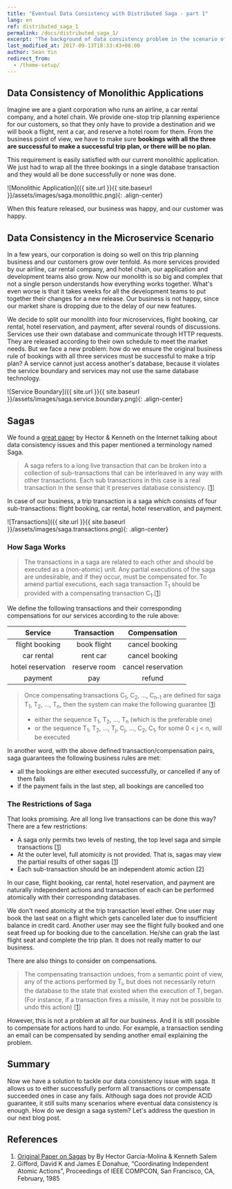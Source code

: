 ```yaml
---
title: "Eventual Data Consistency with Distributed Saga - part 1"
lang: en
ref: distributed_saga_1
permalink: /docs/distributed_saga_1/
excerpt: "The background of data consistency problem in the scenario of microservice architecture"
last_modified_at: 2017-09-13T18:33:43+08:00
author: Sean Yin
redirect_from:
  - /theme-setup/
---
```



## Data Consistency of Monolithic Applications
Imagine we are a giant corporation who runs an airline, a car rental company, and a hotel chain. We provide one-stop trip 
planning experience for our customers, so that they only have to provide a destination and we will book a flight, rent a 
car, and reserve a hotel room for them. From the business point of view, we have to make sure **bookings with all the three
are successful to make a successful trip plan, or there will be no plan**.

This requirement is easily satisfied with our current monolithic application. We just had to wrap all the three bookings 
in a single database transaction and they would all be done successfully or none was done.

![Monolithic Application]({{ site.url }}{{ site.baseurl }}/assets/images/saga.monolithic.png){: .align-center}

When this feature released, our business was happy, and our customer was happy.

## Data Consistency in the Microservice Scenario
In a few years, our corporation is doing so well on this trip planning business and our customers grow over tenfold. As 
more services provided by our airline, car rental company, and hotel chain, our application and development teams also 
grow. Now our monolith is so big and complex that not a single person understands how everything works together. What\'s
even worse is that it takes weeks for all the development teams to put together their changes for a new release. Our business
is not happy, since our market share is dropping due to the delay of our new features.

We decide to split our monolith into four microservices, flight booking, car rental, hotel reservation, and payment, after 
several rounds of discussions. Services use their own database and communicate through HTTP requests. They are released
according to their own schedule to meet the market needs. But we face a new problem: how do we ensure the original business 
rule of bookings with all three services must be successful to make a trip plan? A service cannot just access another\'s
database, because it violates the service boundary and services may not use the same database technology.

![Service Boundary]({{ site.url }}{{ site.baseurl }}/assets/images/saga.service.boundary.png){: .align-center}

## Sagas
We found a [great paper][1] by Hector & Kenneth on the Internet talking about data consistency issues and this paper mentioned 
a terminology named Saga. 

>A saga refers to a long live transaction that can be broken into a collection of sub-transactions that can be interleaved
in any way with other transactions. Each sub transactions in this case is a real transaction in the sense that it preserves 
database consistency. [[1]]

In case of our business, a trip transaction is a saga which consists of four sub-transactions: flight booking, car rental, 
hotel reservation, and payment.

![Transactions]({{ site.url }}{{ site.baseurl }}/assets/images/saga.transactions.png){: .align-center}

### How Saga Works
>The transactions in a saga are related to each other and should be executed as a (non-atomic) unit. Any partial executions 
of the saga are undesirable, and if they occur, must be compensated for. To amend partial executions, each saga transaction 
T<sub>1</sub> should be provided with a compensating transaction C<sub>1</sub>.[[1]]

We define the following transactions and their corresponding compensations for our services according to the rule above:

| Service | Transaction | Compensation |
|:---:|:---:|:---:|
| flight booking | book flight | cancel booking |
| car rental | rent car | cancel booking |
| hotel reservation | reserve room | cancel reservation |
| payment | pay | refund |

>Once compensating transactions C<sub>1</sub>, C<sub>2</sub>, ..., C<sub>n-1</sub> are defined for saga T<sub>1</sub>, T<sub>2</sub>, ..., T<sub>n</sub>, 
>then the system can make the following guarantee [[1]]
>* either the sequence T<sub>1</sub>, T<sub>2</sub>, ..., T<sub>n</sub> (which is the preferable one) 
>* or the sequence T<sub>1</sub>, T<sub>2</sub>, ..., T<sub>j</sub>, C<sub>j</sub>, ..., C<sub>2</sub>, C<sub>1</sub>, for some 0 < j < n, will be executed 

In another word, with the above defined transaction/compensation pairs, saga guarantees the following business rules are met:
* all the bookings are either executed successfully, or cancelled if any of them fails
* if the payment fails in the last step, all bookings are cancelled too

### The Restrictions of Saga
That looks promising. Are all long live transactions can be done this way? There are a few restrictions:
* A saga only permits two levels of nesting, the top level saga and simple transactions [[1]]
* At the outer level, full atomicity is not provided. That is, sagas may view the partial results of other sagas [[1]] 
* Each sub-transaction should be an independent atomic action [2]

In our case, flight booking, car rental, hotel reservation, and payment are naturally independent actions and transaction
of each can be performed atomically with their corresponding databases. 

We don\'t need atomicity at the trip transaction level either. One user may book the last seat on a flight which gets 
cancelled later due to insufficient balance in credit card. Another user may see the flight fully booked and one seat freed
up for booking due to the cancellation. He/she can grab the last flight seat and complete the trip plan. It does not really
matter to our business.

There are also things to consider on compensations.
>The compensating transaction undoes, from a semantic point of view, any of the actions performed by T<sub>i</sub>, but 
does not necessarily return the database to the state that existed when the execution of T<sub>i</sub> began. (For instance,
if a transaction fires a missile, it may not be possible to undo this action) [[1]] 

However, this is not a problem at all for our business. And it is still possible to compensate for actions hard to undo. For
example, a transaction sending an email can be compensated by sending another email explaining the problem. 

## Summary
Now we have a solution to tackle our data consistency issue with saga. It allows us to either successfully perform all
transactions or compensate succeeded ones in case any fails. Although saga does not provide ACID guarantee, it still suits
many scenarios where eventual data consistency is enough. How do we design a saga system? Let\'s address the question in our
next blog post.

## References
1. [Original Paper on Sagas][1] by By Hector Garcia-Molina & Kenneth Salem
2. Gifford, David K and James E Donahue, “Coordinating Independent Atomic Actions”, Proceedings of IEEE COMPCON, San Francisco, CA, February, 1985

[1]:https://www.cs.cornell.edu/andru/cs711/2002fa/reading/sagas.pdf